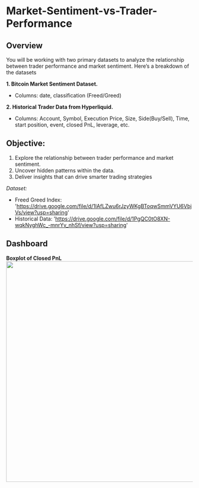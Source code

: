 # Market-Sentiment-vs-Trader-Performance
## Overview
You will be working with two primary datasets to analyze the relationship between trader performance and market sentiment. Here’s a breakdown of the datasets

**1. Bitcoin Market Sentiment Dataset.**
- Columns: date, classification (Freed/Greed)
  
**2. Historical Trader Data from Hyperliquid.**
- Columns: Account, Symbol, Execution Price, Size, Side(Buy/Sell), Time, start position, event, closed PnL, leverage, etc.

## Objective:
1. Explore the relationship between trader performance and market sentiment.
2. Uncover hidden patterns within the data.
3. Deliver insights that can drive smarter trading strategies
   
_Dataset:_
- Freed Greed Index: 'https://drive.google.com/file/d/1IAfLZwu6rJzyWKgBToqwSmmVYU6VbjVs/view?usp=sharing'
- Historical Data: 'https://drive.google.com/file/d/1PgQC0tO8XN-wqkNyghWc_-mnrYv_nhSf/view?usp=sharing'

## Dashboard
**Boxplot of Closed PnL**
<img width="594" alt="" src="https://github.com/user-attachments/assets/fcc672a1-77ad-4f80-aacb-5e88731987cf" />

